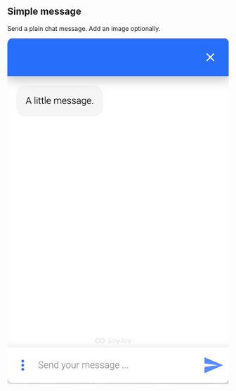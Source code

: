 ## Simple message

Send a plain chat message. Add an image optionally.

![simple_message_demo](simple_message_demo.png)
